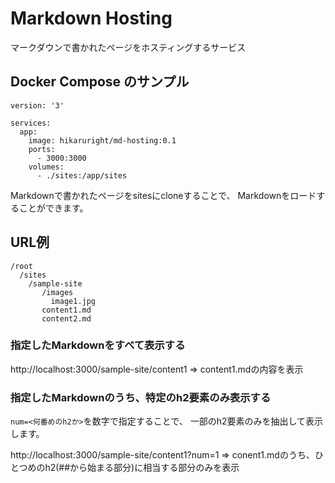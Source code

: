 # Markdown Hosting

マークダウンで書かれたページをホスティングするサービス

## Docker Compose のサンプル

```docker-compose
version: '3'

services:
  app:
    image: hikaruright/md-hosting:0.1
    ports:
      - 3000:3000
    volumes:
      - ./sites:/app/sites
```

Markdownで書かれたページをsitesにcloneすることで、
Markdownをロードすることができます。

## URL例

```shell
/root
  /sites
    /sample-site
       /images
         image1.jpg
       content1.md
       content2.md
```

### 指定したMarkdownをすべて表示する

http://localhost:3000/sample-site/content1
 => content1.mdの内容を表示

### 指定したMarkdownのうち、特定のh2要素のみ表示する

``num=<何番めのh2か>``を数字で指定することで、
一部のh2要素のみを抽出して表示します。

http://localhost:3000/sample-site/content1?num=1
 => conent1.mdのうち、ひとつめのh2(##から始まる部分)に相当する部分のみを表示